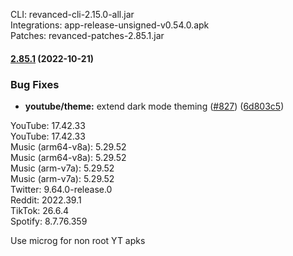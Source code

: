 CLI: revanced-cli-2.15.0-all.jar  
Integrations: app-release-unsigned-v0.54.0.apk  
Patches: revanced-patches-2.85.1.jar  

#### [2.85.1](https://github.com/revanced/revanced-patches/compare/v2.85.0...v2.85.1) (2022-10-21)
### Bug Fixes
* **youtube/theme:** extend dark mode theming ([#827](https://github.com/revanced/revanced-patches/issues/827)) ([6d803c5](https://github.com/revanced/revanced-patches/commit/6d803c5386e1f6f6fb6a7fa0a9f0bb81ee1022ac))

  
YouTube: 17.42.33  
YouTube: 17.42.33  
Music (arm64-v8a): 5.29.52  
Music (arm64-v8a): 5.29.52  
Music (arm-v7a): 5.29.52  
Music (arm-v7a): 5.29.52  
Twitter: 9.64.0-release.0  
Reddit: 2022.39.1  
TikTok: 26.6.4  
Spotify: 8.7.76.359  

Use microg for non root YT apks  
